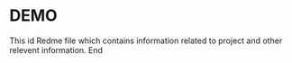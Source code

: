 # DEMO

This id Redme file which contains information related to project and other relevent information.
End
